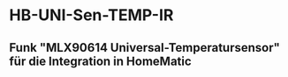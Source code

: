 # HB-UNI-Sen-TEMP-IR
## Funk "MLX90614 Universal-Temperatursensor" für die Integration in HomeMatic

